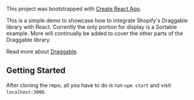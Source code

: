 This project was bootstrapped with [Create React App](https://github.com/facebookincubator/create-react-app).

This is a simple demo to showcase how to integrate Shopify's Draggable library
with React. Currently the only portion for display is a Sortable example. More
will continually be added to cover the other parts of the Draggable library.

Read more about [Draggable](https://github.com/Shopify/draggable).

## Getting Started

After cloning the repo, all you have to do is run `npm start` and visit `localhost:3000`.
